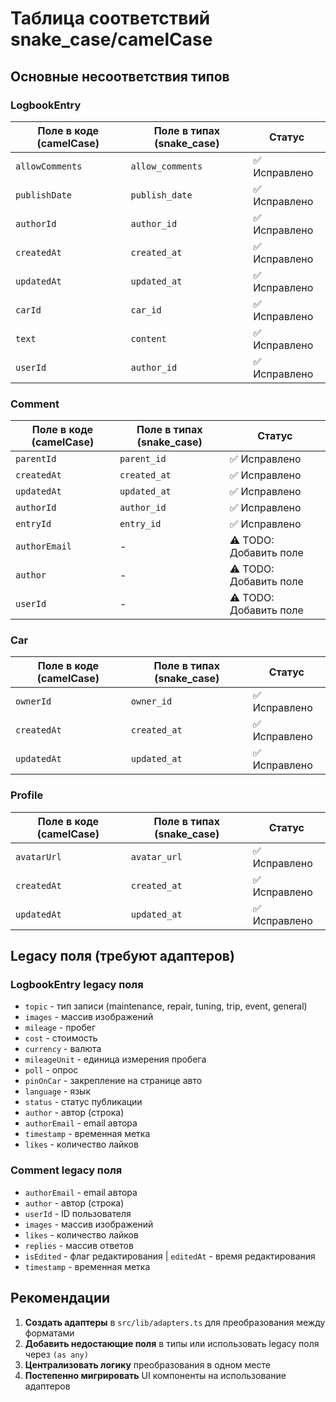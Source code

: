 # Таблица соответствий snake_case/camelCase

## Основные несоответствия типов

### LogbookEntry
| Поле в коде (camelCase) | Поле в типах (snake_case) | Статус |
|-------------------------|---------------------------|---------|
| `allowComments` | `allow_comments` | ✅ Исправлено |
| `publishDate` | `publish_date` | ✅ Исправлено |
| `authorId` | `author_id` | ✅ Исправлено |
| `createdAt` | `created_at` | ✅ Исправлено |
| `updatedAt` | `updated_at` | ✅ Исправлено |
| `carId` | `car_id` | ✅ Исправлено |
| `text` | `content` | ✅ Исправлено |
| `userId` | `author_id` | ✅ Исправлено |

### Comment
| Поле в коде (camelCase) | Поле в типах (snake_case) | Статус |
|-------------------------|---------------------------|---------|
| `parentId` | `parent_id` | ✅ Исправлено |
| `createdAt` | `created_at` | ✅ Исправлено |
| `updatedAt` | `updated_at` | ✅ Исправлено |
| `authorId` | `author_id` | ✅ Исправлено |
| `entryId` | `entry_id` | ✅ Исправлено |
| `authorEmail` | - | ⚠️ TODO: Добавить поле |
| `author` | - | ⚠️ TODO: Добавить поле |
| `userId` | - | ⚠️ TODO: Добавить поле |

### Car
| Поле в коде (camelCase) | Поле в типах (snake_case) | Статус |
|-------------------------|---------------------------|---------|
| `ownerId` | `owner_id` | ✅ Исправлено |
| `createdAt` | `created_at` | ✅ Исправлено |
| `updatedAt` | `updated_at` | ✅ Исправлено |

### Profile
| Поле в коде (camelCase) | Поле в типах (snake_case) | Статус |
|-------------------------|---------------------------|---------|
| `avatarUrl` | `avatar_url` | ✅ Исправлено |
| `createdAt` | `created_at` | ✅ Исправлено |
| `updatedAt` | `updated_at` | ✅ Исправлено |

## Legacy поля (требуют адаптеров)

### LogbookEntry legacy поля
- `topic` - тип записи (maintenance, repair, tuning, trip, event, general)
- `images` - массив изображений
- `mileage` - пробег
- `cost` - стоимость
- `currency` - валюта
- `mileageUnit` - единица измерения пробега
- `poll` - опрос
- `pinOnCar` - закрепление на странице авто
- `language` - язык
- `status` - статус публикации
- `author` - автор (строка)
- `authorEmail` - email автора
- `timestamp` - временная метка
- `likes` - количество лайков

### Comment legacy поля
- `authorEmail` - email автора
- `author` - автор (строка)
- `userId` - ID пользователя
- `images` - массив изображений
- `likes` - количество лайков
- `replies` - массив ответов
- `isEdited` - флаг редактирования
| `editedAt` - время редактирования
- `timestamp` - временная метка

## Рекомендации

1. **Создать адаптеры** в `src/lib/adapters.ts` для преобразования между форматами
2. **Добавить недостающие поля** в типы или использовать legacy поля через `(as any)`
3. **Централизовать логику** преобразования в одном месте
4. **Постепенно мигрировать** UI компоненты на использование адаптеров